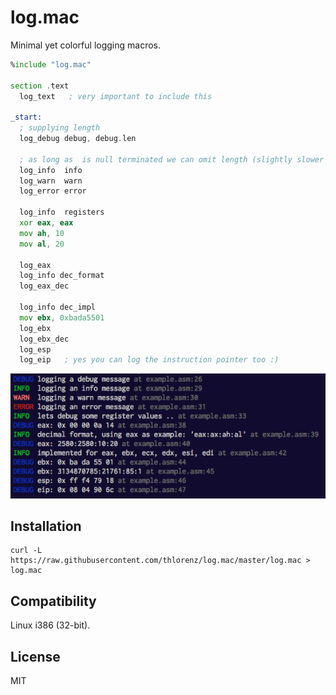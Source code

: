 # log.mac

Minimal yet colorful logging macros.

```asm
%include "log.mac"

section .text
  log_text   ; very important to include this

_start:
  ; supplying length
  log_debug debug, debug.len

  ; as long as  is null terminated we can omit length (slightly slower though)
  log_info  info
  log_warn  warn
  log_error error

  log_info  registers
  xor eax, eax
  mov ah, 10
  mov al, 20

  log_eax
  log_info dec_format
  log_eax_dec

  log_info dec_impl
  mov ebx, 0xbada5501
  log_ebx
  log_ebx_dec
  log_esp
  log_eip   ; yes you can log the instruction pointer too :)
```

![assets/screenshot.png](assets/screenshot.png)

## Installation

```
curl -L https://raw.githubusercontent.com/thlorenz/log.mac/master/log.mac > log.mac
```

## Compatibility

Linux i386 (32-bit).

## License

MIT
